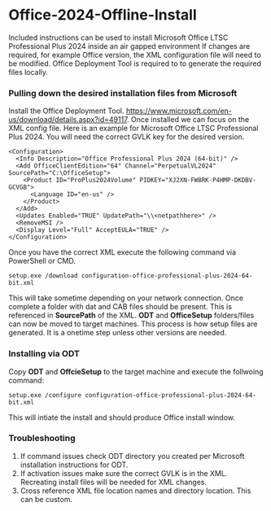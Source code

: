 # Office-2024-Offline-Install
Included instructions can be used to install Microsoft Office LTSC Professional Plus 2024 inside an air gapped environment If changes are required, for example Office version, the XML configuration file will need to be modified. Office Deployment Tool is required to 
to generate the required files locally. 
### Pulling down the desired installation files from Microsoft
Install the Office Deployment Tool. https://www.microsoft.com/en-us/download/details.aspx?id=49117. Once installed we can focus on the XML config file. 
Here is an example for Microsoft Office LTSC Professional Plus 2024. You will need the correct GVLK key for the desired version. 
```
<Configuration>
  <Info Description="Office Professional Plus 2024 (64-bit)" />
  <Add OfficeClientEdition="64" Channel="PerpetualVL2024" SourcePath="C:\OfficeSetup">
    <Product ID="ProPlus2024Volume" PIDKEY="XJ2XN-FW8RK-P4HMP-DKDBV-GCVGB">
      <Language ID="en-us" />
    </Product>
  </Add>
  <Updates Enabled="TRUE" UpdatePath="\\<netpathhere>" />
  <RemoveMSI />
  <Display Level="Full" AcceptEULA="TRUE" />
</Configuration>
```
Once you have the correct XML execute the following command via PowerShell or CMD.
```
setup.exe /download configuration-office-professional-plus-2024-64-bit.xml
```
This will take sometime depending on your network connection. Once complete a folder with dat and CAB files should be present. This is referenced in **SourcePath** of the XML. **ODT** and **OfficeSetup** folders/files can now be moved to target machines. 
This process is how setup files are generated. It is a onetime step unless other versions are needed. 
### Installing via ODT
Copy **ODT** and **OffcieSetup** to the target machine and execute the follwoing command:
```
setup.exe /configure configuration-office-professional-plus-2024-64-bit.xml
```
This will intiate the install and should produce Office install window. 

### Troubleshooting
1. If command issues check ODT directory you created per Microsoft installation instructions for ODT.
2. If activation issues make sure the correct GVLK is in the XML. Recreating install files will be needed for XML changes. 
3. Cross reference XML file location names and directory location. This can be custom. 
